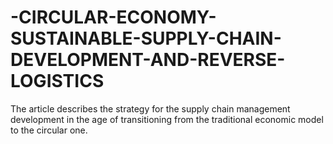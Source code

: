# -CIRCULAR-ECONOMY-SUSTAINABLE-SUPPLY-CHAIN-DEVELOPMENT-AND-REVERSE-LOGISTICS
The article describes the strategy for the supply chain management development in the age of transitioning from the traditional economic model to the circular one. 

